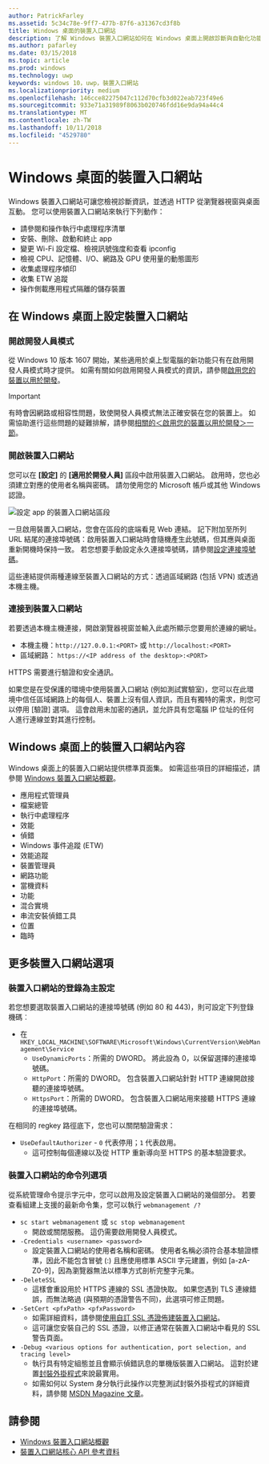 ```yaml
---
author: PatrickFarley
ms.assetid: 5c34c78e-9ff7-477b-87f6-a31367cd3f8b
title: Windows 桌面的裝置入口網站
description: 了解 Windows 裝置入口網站如何在 Windows 桌面上開啟診斷與自動化功能。
ms.author: pafarley
ms.date: 03/15/2018
ms.topic: article
ms.prod: windows
ms.technology: uwp
keywords: windows 10，uwp，裝置入口網站
ms.localizationpriority: medium
ms.openlocfilehash: 146cce82275047c112d70cfb3d022eab723f49e6
ms.sourcegitcommit: 933e71a31989f8063b020746fdd16e9da94a44c4
ms.translationtype: MT
ms.contentlocale: zh-TW
ms.lasthandoff: 10/11/2018
ms.locfileid: "4529780"
---
```

# <a name="device-portal-for-windows-desktop"></a>Windows 桌面的裝置入口網站



Windows 裝置入口網站可讓您檢視診斷資訊，並透過 HTTP 從瀏覽器視窗與桌面互動。 您可以使用裝置入口網站來執行下列動作：
- 請參閱和操作執行中處理程序清單
- 安裝、刪除、啟動和終止 app
- 變更 Wi-Fi 設定檔、檢視訊號強度和查看 ipconfig
- 檢視 CPU、記憶體、I/O、網路及 GPU 使用量的動態圖形
- 收集處理程序傾印
- 收集 ETW 追蹤 
- 操作側載應用程式隔離的儲存裝置

## <a name="set-up-device-portal-on-windows-desktop"></a>在 Windows 桌面上設定裝置入口網站

### <a name="turn-on-developer-mode"></a>開啟開發人員模式

從 Windows 10 版本 1607 開始，某些適用於桌上型電腦的新功能只有在啟用開發人員模式時才提供。 如需有關如何啟用開發人員模式的資訊，請參閱[啟用您的裝置以用於開發](../get-started/enable-your-device-for-development.md)。

> [!IMPORTANT]
> 有時會因網路或相容性問題，致使開發人員模式無法正確安裝在您的裝置上。 如需協助進行這些問題的疑難排解，請參閱[相關的＜啟用您的裝置以用於開發＞一節](https://docs.microsoft.com/windows/uwp/get-started/enable-your-device-for-development#failure-to-install-developer-mode-package)。

### <a name="turn-on-device-portal"></a>開啟裝置入口網站

您可以在 **\[設定\]** 的 **\[適用於開發人員\]** 區段中啟用裝置入口網站。 啟用時，您也必須建立對應的使用者名稱與密碼。 請勿使用您的 Microsoft 帳戶或其他 Windows 認證。 

![設定 app 的裝置入口網站區段](images/device-portal/device-portal-desk-settings.png) 

一旦啟用裝置入口網站，您會在區段的底端看見 Web 連結。 記下附加至所列 URL 結尾的連接埠號碼：啟用裝置入口網站時會隨機產生此號碼，但其應與桌面重新開機時保持一致。 若您想要手動設定永久連接埠號碼，請參閱[設定連接埠號碼](device-portal-desktop.md#setting-port-numbers)。

這些連結提供兩種連線至裝置入口網站的方式：透過區域網路 (包括 VPN) 或透過本機主機。

### <a name="connect-to-device-portal"></a>連接到裝置入口網站

若要透過本機主機連接，開啟瀏覽器視窗並輸入此處所顯示您要用於連線的網址。

* 本機主機：`http://127.0.0.1:<PORT>` 或 `http://localhost:<PORT>`
* 區域網路： `https://<IP address of the desktop>:<PORT>`

HTTPS 需要進行驗證和安全通訊。

如果您是在受保護的環境中使用裝置入口網站 (例如測試實驗室)，您可以在此環境中信任區域網路上的每個人、裝置上沒有個人資訊，而且有獨特的需求，則您可以停用 \[驗證\] 選項。 這會啟用未加密的通訊，並允許具有您電腦 IP 位址的任何人進行連線並對其進行控制。

## <a name="device-portal-content-on-windows-desktop"></a>Windows 桌面上的裝置入口網站內容

Windows 桌面上的裝置入口網站提供標準頁面集。 如需這些項目的詳細描述，請參閱 [Windows 裝置入口網站概觀](device-portal.md)。

- 應用程式管理員
- 檔案總管
- 執行中處理程序
- 效能
- 偵錯
- Windows 事件追蹤 (ETW)
- 效能追蹤
- 裝置管理員
- 網路功能
- 當機資料
- 功能
- 混合實境
- 串流安裝偵錯工具
- 位置
- 臨時

## <a name="more-device-portal-options"></a>更多裝置入口網站選項
### <a name="registry-based-configuration-for-device-portal"></a>裝置入口網站的登錄為主設定

若您想要選取裝置入口網站的連接埠號碼 (例如 80 和 443)，則可設定下列登錄機碼︰

- 在 `HKEY_LOCAL_MACHINE\SOFTWARE\Microsoft\Windows\CurrentVersion\WebManagement\Service`
    - `UseDynamicPorts`：所需的 DWORD。 將此設為 0，以保留選擇的連接埠號碼。
    - `HttpPort`：所需的 DWORD。 包含裝置入口網站針對 HTTP 連線開啟接聽的連接埠號碼。    
    - `HttpsPort`：所需的 DWORD。 包含裝置入口網站用來接聽 HTTPS 連線的連接埠號碼。
    
在相同的 regkey 路徑底下，您也可以關閉驗證需求：
- `UseDefaultAuthorizer` - `0` 代表停用；`1` 代表啟用。  
    - 這可控制每個連線以及從 HTTP 重新導向至 HTTPS 的基本驗證要求。  
    
### <a name="command-line-options-for-device-portal"></a>裝置入口網站的命令列選項
從系統管理命令提示字元中，您可以啟用及設定裝置入口網站的幾個部分。 若要查看組建上支援的最新命令集，您可以執行 `webmanagement /?`

- `sc start webmanagement` 或 `sc stop webmanagement` 
    - 開啟或關閉服務。 這仍需要啟用開發人員模式。 
- `-Credentials <username> <password>` 
    - 設定裝置入口網站的使用者名稱和密碼。 使用者名稱必須符合基本驗證標準，因此不能包含冒號 (:) 且應使用標準 ASCII 字元建置，例如 [a-zA-Z0-9]，因為瀏覽器無法以標準方式剖析完整字元集。  
- `-DeleteSSL` 
    - 這樣會重設用於 HTTPS 連線的 SSL 憑證快取。 如果您遇到 TLS 連線錯誤，而無法略過 (與預期的憑證警告不同)，此選項可修正問題。 
- `-SetCert <pfxPath> <pfxPassword>`
    - 如需詳細資料，請參閱[使用自訂 SSL 憑證佈建裝置入口網站](https://docs.microsoft.com/windows/uwp/debug-test-perf/device-portal-ssl)。  
    - 這可讓您安裝自己的 SSL 憑證，以修正通常在裝置入口網站中看見的 SSL 警告頁面。 
- `-Debug <various options for authentication, port selection, and tracing level>`
    - 執行具有特定組態並且會顯示偵錯訊息的單機版裝置入口網站。 這對於建置[封裝外掛程式](https://docs.microsoft.com/windows/uwp/debug-test-perf/device-portal-plugin)來說最實用。 
    - 如需如何以 System 身分執行此操作以完整測試封裝外掛程式的詳細資料，請參閱 [MSDN Magazine 文章](https://msdn.microsoft.com/en-us/magazine/mt826332.aspx)。

## <a name="see-also"></a>請參閱

* [Windows 裝置入口網站概觀](device-portal.md)
* [裝置入口網站核心 API 參考資料](https://docs.microsoft.com/windows/uwp/debug-test-perf/device-portal-api-core)
